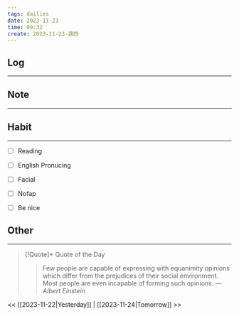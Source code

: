 ```yaml
---
tags: dailies  
date: 2023-11-23
time: 09:32
create: 2023-11-23-週四
---
```


## Log
---


## Note
---


## Habit
---
- [ ] Reading
- [ ] English Pronucing
- [ ] Facial
- [ ] Nofap
- [ ] Be nice


## Other
---

> [!Quote]+ Quote of the Day
> > Few people are capable of expressing with equanimity opinions which differ from the prejudices of their social environment. Most people are even incapable of forming such opinions.
> — <cite>Albert Einstein</cite>

<< [[2023-11-22|Yesterday]] | [[2023-11-24|Tomorrow]] >>
